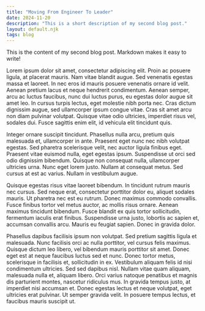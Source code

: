 ```yaml
---
title: "Moving From Engineer To Leader"
date: 2024-11-20
description: "This is a short description of my second blog post."
layout: default.njk
tags: blog
---
```

This is the content of my second blog post. Markdown makes it easy to write!

Lorem ipsum dolor sit amet, consectetur adipiscing elit. Proin ac posuere ligula, at placerat mauris. Nam vitae blandit augue. Sed venenatis egestas massa et laoreet. In nec eros id mauris posuere venenatis ornare id velit. Aenean pretium lacus et neque hendrerit condimentum. Aenean semper, arcu ac luctus faucibus, nunc dui luctus purus, eu egestas dolor augue sit amet leo. In cursus turpis lectus, eget molestie nibh porta nec. Cras dictum dignissim augue, sed ullamcorper ipsum congue vitae. Cras sit amet arcu non diam pulvinar volutpat. Quisque vitae odio ultricies, imperdiet risus vel, sodales dui. Fusce sagittis enim elit, id vehicula elit tincidunt quis.

Integer ornare suscipit tincidunt. Phasellus nulla arcu, pretium quis malesuada et, ullamcorper in ante. Praesent eget nunc nec nibh volutpat egestas. Sed pharetra scelerisque velit, nec auctor ligula finibus eget. Praesent vitae euismod nulla, eget egestas ipsum. Suspendisse ut orci sed odio dignissim bibendum. Quisque non consequat nulla, ullamcorper ultricies urna. Nunc eget lorem justo. Nullam at consequat metus. Sed cursus at est ac varius. Nullam in vestibulum augue.

Quisque egestas risus vitae laoreet bibendum. In tincidunt rutrum mauris nec cursus. Sed neque erat, consectetur porttitor dolor eu, aliquet sodales mauris. Ut pharetra nec est eu rutrum. Donec maximus commodo convallis. Fusce finibus tortor vel metus auctor, ac mollis risus ornare. Aenean maximus tincidunt bibendum. Fusce blandit ex quis tortor sollicitudin, fermentum iaculis erat finibus. Suspendisse urna justo, lobortis ac sapien et, accumsan convallis arcu. Mauris eu feugiat sapien. Donec in gravida dolor.

Phasellus dapibus facilisis ipsum non volutpat. Sed pretium sagittis ligula et malesuada. Nunc facilisis orci ac nulla porttitor, vel cursus felis maximus. Quisque dictum leo libero, vel bibendum mauris porttitor sit amet. Donec eget est at neque faucibus luctus sed et nunc. Donec tortor metus, scelerisque in facilisis et, sollicitudin in ex. Vestibulum aliquam felis id nisi condimentum ultricies. Sed sed dapibus nisl. Nullam vitae quam aliquam, malesuada nulla et, aliquam libero. Orci varius natoque penatibus et magnis dis parturient montes, nascetur ridiculus mus. In gravida tempus justo, at imperdiet nisi accumsan et. Donec egestas lectus et neque volutpat, eget ultricies erat pulvinar. Ut semper gravida velit. In posuere tempus lectus, et faucibus mauris suscipit ut.


